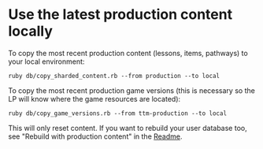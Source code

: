 # Use the latest production content locally

To copy the most recent production content (lessons, items, pathways) to your local environment:

`ruby db/copy_sharded_content.rb --from production --to local`

To copy the most recent production game versions (this is necessary so the LP will know where the game resources are located):

`ruby db/copy_game_versions.rb --from ttm-production --to local`

This will only reset content.  If you want to rebuild your user database too, see "Rebuild with production content" in the [Readme](https://github.com/thinkthroughmath/apangea/).
